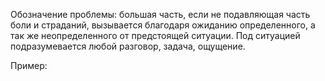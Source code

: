 Обозначение проблемы: большая часть, если не подавляющая часть боли и страданий, вызывается благодаря ожиданию определенного, а так же неопределенного от предстоящей ситуации. Под ситуацией подразумевается любой разговор, задача, ощущение.

Пример: 